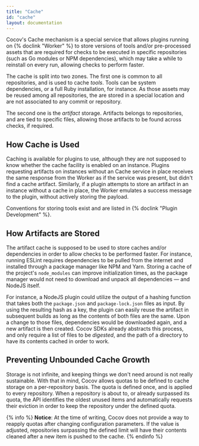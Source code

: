 ```yaml
---
title: "Cache"
id: "cache"
layout: documentation
---
```


Cocov's Cache mechanism is a special service that allows plugins running on
{% doclink "Worker" %} to store versions of tools and/or pre-processed assets
that are required for checks to be executed in specific repositories (such as Go
modules or NPM dependencies), which may take a while to reinstall on every run,
allowing checks to perform faster.

The cache is split into two zones. The first one is common to all repositories,
and is used to cache _tools_. Tools can be system dependencies, or a full Ruby
installation, for instance. As those assets may be reused among all
repositories, the are stored in a special location and are not associated to
any commit or repository.

The second one is the _artifact_ storage. Artifacts belongs to repositories, and
are tied to specific files, allowing those artifacts to be found across checks,
if required.

## How Cache is Used
Caching is available for plugins to use, although they are not supposed to know
whether the cache facility is enabled on an instance. Plugins requesting
artifacts on instances without an Cache service in place receives the same
response from the Worker as if the service was present, but didn't find a cache
artifact. Similarly, if a plugin attempts to store an artifact in an instance
without a cache in place, the Worker emulates a success message to the plugin,
without actively storing the payload.

Conventions for storing tools exist and are listed in
{% doclink "Plugin Development" %}.

## How Artifacts are Stored
The artifact cache is supposed to be used to store caches and/or dependencies in
order to allow checks to be performed faster. For instance, running ESLint
requires dependencies to be pulled from the internet and installed through a
package manager like NPM and Yarn. Storing a cache of the project's
`node_modules` can improve initialization times, as the package manager would
not need to download and unpack all dependencies — and NodeJS itself.

For instance, a NodeJS plugin could utilize the output of a hashing function
that takes both the `package.json` and `package-lock.json` files as input. By
using the resulting hash as a key, the plugin can easily reuse the artifact in
subsequent builds as long as the contents of both files are the same. Upon a
change to those files, dependencies would be downloaded again, and a new
artifact is then created. Cocov SDKs already abstracts this process, and only
require a list of files to be _digested_, and the path of a directory to have
its contents cached in order to work.

## Preventing Unbounded Cache Growth
Storage is not infinite, and keeping things we don't need around is not really
sustainable. With that in mind, Cocov allows quotas to be defined to cache
storage on a per-repository basis. The quota is defined once, and is applied to
every repository. When a repository is about to, or already surpassed its quota,
the API identifies the oldest unused items and automatically requests their
eviction in order to keep the repository under the defined quota.

{% info %}
**Notice**: At the time of writing, Cocov does not provide a way to reapply
quotas after changing configuration parameters. If the value is adjusted,
repositories surpassing the defined limit will have their contents cleaned
after a new item is pushed to the cache.
{% endinfo %}
